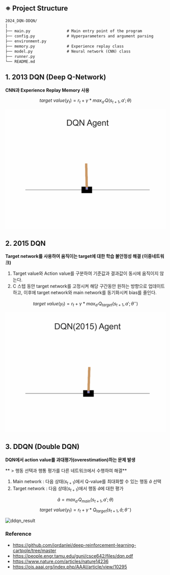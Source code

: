 ## ※ Project Structure
    2024_DQN-DDQN/
    │
    ├── main.py                # Main entry point of the program
    ├── config.py              # Hyperparameters and argument parsing
    ├── environment.py         
    ├── memory.py              # Experience replay class
    ├── model.py               # Neural network (CNN) class
    ├── runner.py              
    └── README.md

## 1. 2013 DQN (Deep Q-Network)
**CNN과 Experience Replay Memory 사용**

$$target\ value(y_t)=r_t + \gamma * max_{a'}Q(s_{t+1}, a'; \theta)$$

![2013_dqn_result](https://github.com/M3rcy1028/2024_DQN-DDQN/blob/main/dqn(2013)_result/dqn13.gif)

## 2. 2015 DQN
**Target network를 사용하여 움직이는 target에 대한 학습 불안정성 해결 (이중네트워크)**
1. Target value와 Action value를 구분하여 기준값과 결과값이 동시에 움직이지 않는다.
2. C 스텝 동안 target network를 고정시켜 해당 구간동안 원하는 방향으로 업데이트 하고, 이후에 target network와 main network를 동기화시켜 bias를 줄인다.

$$target\ value(y_t)=r_t + \gamma * max_{a'}Q_{target}(s_{t+1}, a'; {\theta}^-)$$

![2015_dqn_result](https://github.com/M3rcy1028/2024_DQN-DDQN/blob/main/dqn(2015)_result/dqn(2015)_perfect.gif)

## 3. DDQN (Double DQN)
**DQN에서 action value를 과대평가(overestimation)하는 문제 발생**

** > 행동 선택과 행통 평가를 다른 네트워크에서 수행하여 해결**
1. Main network : 다음 상태($s_{t+1}$)에서 Q-value를 최대화할 수 있는 행동 $\hat{a}$ 선택
2. Target network : 다음 상태($s_{t+1}$)에서 행동 $\hat{a}$에 대한 평가

$$\hat{a}=max_{a'}Q_{main}(s_{t+1}, a'; \theta)$$
$$target\ value(y_t)=r_t + \gamma * Q_{target}(s_{t+1}, \hat{a}; {\theta}^-)$$

![ddqn_result](https://github.com/M3rcy1028/2024_DQN-DDQN/blob/main/ddqn_result/ddqn_perfect.gif)

### Reference
- https://github.com/jordanlei/deep-reinforcement-learning-cartpole/tree/master
- https://people.engr.tamu.edu/guni/csce642/files/dqn.pdf
- https://www.nature.com/articles/nature14236
- https://ojs.aaai.org/index.php/AAAI/article/view/10295
